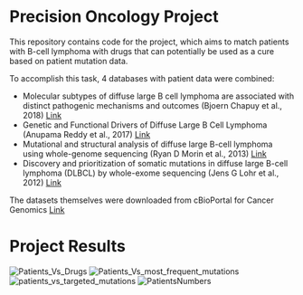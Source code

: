 # Precision Oncology Project
This repository contains code for the project, which aims to match patients with B-cell lymphoma with drugs that can potentially be used as a cure based on patient mutation data.

To accomplish this task, 4 databases with patient data were combined: 
* Molecular subtypes of diffuse large B cell lymphoma are associated with distinct pathogenic mechanisms and outcomes (Bjoern Chapuy et al., 2018) [Link](https://pubmed.ncbi.nlm.nih.gov/29713087/)
* Genetic and Functional Drivers of Diffuse Large B Cell Lymphoma (Anupama Reddy et al., 2017) [Link](https://pubmed.ncbi.nlm.nih.gov/28985567/)
* Mutational and structural analysis of diffuse large B-cell lymphoma using whole-genome sequencing (Ryan D Morin et al., 2013) [Link](https://pubmed.ncbi.nlm.nih.gov/23699601/)
* Discovery and prioritization of somatic mutations in diffuse large B-cell lymphoma (DLBCL) by whole-exome sequencing (Jens G Lohr et al., 2012) [Link](https://pubmed.ncbi.nlm.nih.gov/22343534/)

The datasets themselves were downloaded from cBioPortal for Cancer Genomics [Link](https://www.cbioportal.org/datasets)

# Project Results

![Patients_Vs_Drugs](https://github.com/Aetherum17/PrecisionOncology/assets/46795020/5f25fc69-d5a3-42bd-bc1a-ed650094d021)
![Patients_Vs_most_frequent_mutations](https://github.com/Aetherum17/PrecisionOncology/assets/46795020/88f27365-97e3-4500-bd21-fa1deffd1393)
![patients_vs_targeted_mutations](https://github.com/Aetherum17/PrecisionOncology/assets/46795020/9cbc062a-8f26-4452-912f-fede19010eed)
![PatientsNumbers](https://github.com/Aetherum17/PrecisionOncology/assets/46795020/913f3f0f-a2d8-48ae-95dc-bb20194ffdba)


